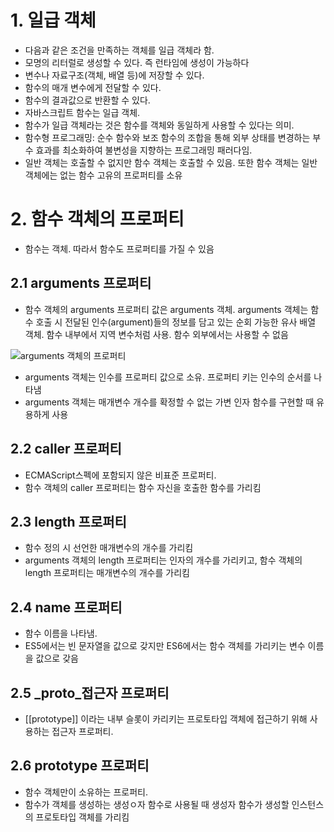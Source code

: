 # 1. 일급 객체
- 다음과 같은 조건을 만족하는 객체를 일급 객체라 함.
 - 모명의 리터럴로 생성할 수 있다. 즉 런타임에 생성이 가능하다
 - 변수나 자료구조(객체, 배열 등)에 저장할 수 있다.
 - 함수의 매개 변수에게 전달할 수 있다.
 - 함수의 결과값으로 반환할 수 있다.
- 자바스크립트 함수는 일급 객체.
- 함수가 일급 객체라는 것은 함수를 객체와 동일하게 사용할 수 있다는 의미.
- 함수형 프로그래밍: 순수 함수와 보조 함수의 조합을 통해 외부 상태를 변경하는 부수 효과를 최소화하여 불변성을 지향하는 프로그래밍 패러다임.
- 일반 객체는 호출할 수 없지만 함수 객체는 호출할 수 있음. 또한 함수 객체는 일반 객체에는 없는 함수 고유의 프로퍼티를 소유

# 2. 함수 객체의 프로퍼티
- 함수는 객체. 따라서 함수도 프로퍼티를 가질 수 있음

## 2.1 arguments 프로퍼티
- 함수 객체의 arguments 프로퍼티 값은 arguments 객체. arguments 객체는 함수 호출 시 전달된 인수(argument)들의 정보를 담고 있는 순회 가능한 유사 배열 객체. 함수 내부에서 지역 변수처럼 사용. 함수 외부에서는 사용할 수 없음

![arguments 객체의 프로퍼티](https://poiemaweb.com/assets/fs-images/17-2.png)

- arguments 객체는 인수를 프로퍼티 값으로 소유. 프로퍼티 키는 인수의 순서를 나타냄
- arguments 객체는 매개변수 개수를 확정할 수 없는 가변 인자 함수를 구현할 때 유용하게 사용

## 2.2 caller 프로퍼티
- ECMAScript스펙에 포함되지 않은 비표준 프로퍼티.
- 함수 객체의 caller 프로퍼티는 함수 자신을 호출한 함수를 가리킴

## 2.3 length 프로퍼티
- 함수 정의 시 선언한 매개변수의 개수를 가리킴
- arguments 객체의 length 프로퍼티는 인자의 개수를 가리키고, 함수 객체의 length 프로퍼티는 매개변수의 개수를 가리킴

## 2.4 name 프로퍼티
- 함수 이름을 나타냄.
- ES5에서는 빈 문자열을 값으로 갖지만 ES6에서는 함수 객체를 가리키는 변수 이름을 값으로 갖음

## 2.5 _proto_접근자 프로퍼티
- \[[prototype]] 이라는 내부 슬롯이 카리키는 프로토타입 객체에 접근하기 위해 사용하는 접근자 프로퍼티.

## 2.6 prototype 프로퍼티
- 함수 객체만이 소유하는 프로퍼티.
- 함수가 객체를 생성하는 생성ㅇ자 함수로 사용될 때 생성자 함수가 생성할 인스턴스의 프로토타입 객체를 가리킴


